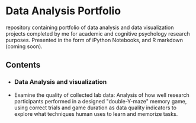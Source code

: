 # **Data Analysis Portfolio**

repository containing portfolio of data analysis and data visualization projects completed by me for academic and cognitive psychology research purposes. Presented in the form of iPython Notebooks, and R markdown (coming soon).

## Contents
- ### Data Analysis and visualization
 - Examine the quality of collected lab data: Analysis of how well research participants performed in a designed "double-Y-maze" memory game, using correct trials and game duration as data quality indicators to explore what techniques human uses to learn and memorize tasks.    

